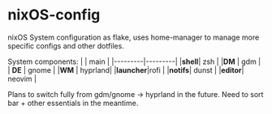 # nixOS-config
nixOS System configuration as flake, uses home-manager to manage more specific configs and other dotfiles.

System components:
|         |  main   |
|---------|---------|
|**shell**|  zsh    |
|**DM**   | gdm     |
| **DE**  | gnome   | 
|**WM**   | hyprland|
|**launcher**|rofi  |
|**notifs**| dunst  |
|**editor**| neovim |

Plans to switch fully from gdm/gnome $\rightarrow$ hyprland in the future. Need to sort bar + other essentials in the meantime.

